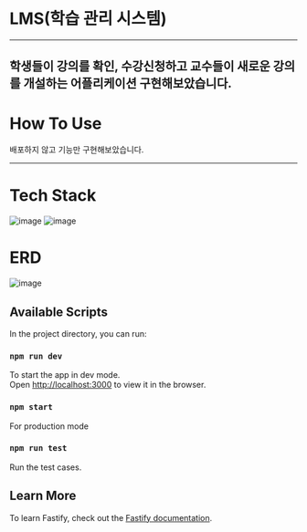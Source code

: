 # LMS(학습 관리 시스템)
---
학생들이 강의를 확인, 수강신청하고 교수들이 새로운 강의를 개설하는 어플리케이션 구현해보았습니다.
---
# How To Use
배포하지 않고 기능만 구현해보았습니다.

---
# Tech Stack
![image](https://user-images.githubusercontent.com/126463472/230098507-5900dd8a-c057-4051-9fe6-d04ebe32fbbf.png)
![image](https://user-images.githubusercontent.com/126463472/230098599-e273e6ca-9059-4998-8b10-cdc883c42aca.png)



# ERD
![image](https://user-images.githubusercontent.com/126463472/230093915-9da9d9ea-6323-49e1-934f-e571d68a5f54.png)



## Available Scripts

In the project directory, you can run:

### `npm run dev`

To start the app in dev mode.\
Open [http://localhost:3000](http://localhost:3000) to view it in the browser.

### `npm start`

For production mode

### `npm run test`

Run the test cases.

## Learn More

To learn Fastify, check out the [Fastify documentation](https://www.fastify.io/docs/latest/).
